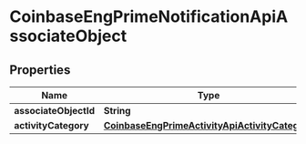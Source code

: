 
# CoinbaseEngPrimeNotificationApiAssociateObject

## Properties
Name | Type | Description | Notes
------------ | ------------- | ------------- | -------------
**associateObjectId** | **String** |  |  [optional]
**activityCategory** | [**CoinbaseEngPrimeActivityApiActivityCategory**](CoinbaseEngPrimeActivityApiActivityCategory.md) |  |  [optional]



